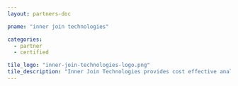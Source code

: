 ```yaml
---
layout: partners-doc

pname: "inner join technologies"

categories: 
  - partner
  - certified

tile_logo: "inner-join-technologies-logo.png"
tile_description: "Inner Join Technologies provides cost effective analytic and CRM integration solutions for Ticketmaster Teams and venues."
---
```



